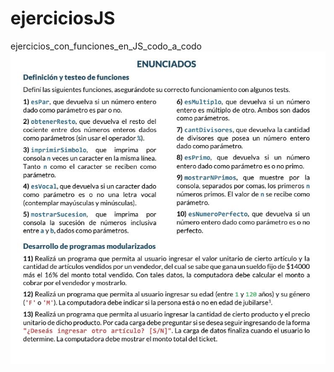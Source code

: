 # ejerciciosJS
ejercicios_con_funciones_en_JS_codo_a_codo
![Image text](https://github.com/flavio3313/ejerciciosJS/blob/Develop/enunciados.JPG)
